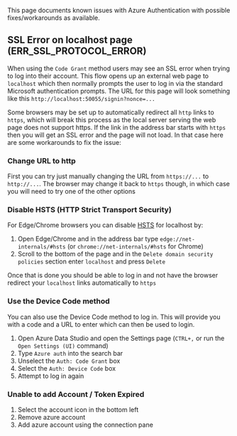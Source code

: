 This page documents known issues with Azure Authentication with possible fixes/workarounds as available.

## SSL Error on localhost page (ERR_SSL_PROTOCOL_ERROR)

When using the `Code Grant` method users may see an SSL error when trying to log into their account. This flow opens up an external web page to `localhost` which then normally prompts the user to log in via the standard Microsoft authentication prompts. The URL for this page will look something like this `http://localhost:50055/signin?nonce=...`

Some browsers may be set up to automatically redirect all `http` links to `https`, which will break this process as the local server serving the web page does not support https. If the link in the address bar starts with `https` then you will get an SSL error and the page will not load. In that case here are some workarounds to fix the issue:

### Change URL to http

First you can try just manually changing the URL from `https://...` to `http://...`. The browser may change it back to `https` though, in which case you will need to try one of the other options

### Disable HSTS (HTTP Strict Transport Security)

For Edge/Chrome browsers you can disable [HSTS](https://www.chromium.org/hsts/) for localhost by:

1. Open Edge/Chrome and in the address bar type `edge://net-internals/#hsts` (or `chrome://net-internals/#hsts` for Chrome)
2. Scroll to the bottom of the page and in the `Delete domain security policies` section enter `localhost` and press `Delete`

Once that is done you should be able to log in and not have the browser redirect your `localhost` links automatically to `https`

### Use the Device Code method

You can also use the Device Code method to log in. This will provide you with a code and a URL to enter which can then be used to login.

1. Open Azure Data Studio and open the Settings page (`CTRL+,` or run the `Open Settings (UI)` command)
2. Type `Azure auth` into the search bar 
3. Unselect the `Auth: Code Grant` box
4. Select the `Auth: Device Code` box
5. Attempt to log in again

### Unable to add Account / Token Expired

1. Select the account icon in the bottom left
2. Remove azure account
3. Add azure account using the connection pane